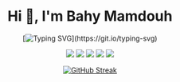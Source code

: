 <div align="center">
<h1 align="center">Hi 👋, I'm Bahy Mamdouh</h1>

[![Typing SVG](https://readme-typing-svg.herokuapp.com?font=Fira+Code&pause=1000&color=356DFFF6&width=435&lines=Interested+about+a+career+in+cybersecurity.)](https://git.io/typing-svg)

![](http://github-profile-summary-cards.vercel.app/api/cards/profile-details?username=Bahy-Mamdouh&theme=github)
![](http://github-profile-summary-cards.vercel.app/api/cards/repos-per-language?username=Bahy-Mamdouh&theme=github)
![](http://github-profile-summary-cards.vercel.app/api/cards/most-commit-language?username=Bahy-Mamdouh&theme=github)
![](http://github-profile-summary-cards.vercel.app/api/cards/stats?username=Bahy-Mamdouh&theme=github)
![](http://github-profile-summary-cards.vercel.app/api/cards/productive-time?username=Bahy-Mamdouh&theme=github&utcOffset=8)

[![GitHub Streak](https://github-readme-streak-stats.herokuapp.com?user=Bahy-Mamdouh)](https://git.io/streak-stats)


</div>
